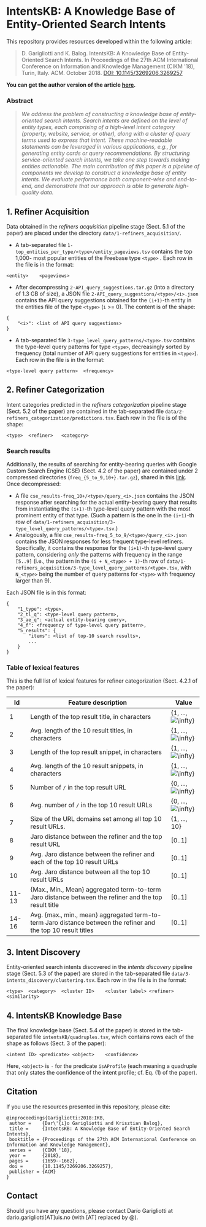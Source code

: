 # IntentsKB: A Knowledge Base of Entity-Oriented Search Intents

This repository provides resources developed within the following article:

> D. Garigliotti and K. Balog. IntentsKB: A Knowledge Base of Entity-Oriented Search Intents. In Proceedings of the 27th ACM International Conference on Information and Knowledge Management (CIKM '18), Turin, Italy. ACM. October 2018. [DOI: 10.1145/3269206.3269257](https://doi.org/10.1145/3269206.3269257)

**You can get the author version of the article [here](https://arxiv.org/abs/1809.00345).**

### Abstract

> *We address the problem of constructing a knowledge base of entity-oriented search intents. Search intents are defined on the level of entity types, each comprising of a high-level intent category (property, website, service, or other), along with a cluster of query terms used to express that intent. These machine-readable statements can be leveraged in various applications, e.g., for generating entity cards or query recommendations. By structuring service-oriented search intents, we take one step towards making entities actionable. The main contribution of this paper is a pipeline of components we develop to construct a knowledge base of entity intents. We evaluate performance both component-wise and end-to-end, and demonstrate that our approach is able to generate high-quality data.* 


## 1. Refiner Acquisition

Data obtained in the *refiners acquisition* pipeline stage (Sect. 5.1 of the paper) are placed under the directory `data/1-refiners_acquisition/`. 

 - A tab-separated file `1-top_entities_per_type/<type>/entity_pageviews.tsv` contains the top 1,000- most popular entities of the Freebase type `<type>` . Each row in the file is in the format:

```
<entity>	<pageviews>
```

 - After decompressing `2-API_query_suggestions.tar.gz` (into a directory of 1.3 GB of size), a JSON file `2-API_query_suggestions/<type>/<i>.json` contains the API query suggestions obtained for the `(i+1)`-th entity in the entities file of the type `<type>` (`i` >= 0). The content is of the shape:

```
{
    "<i>": <list of API query suggestions>
}
```

 - A tab-separated file `3-type_level_query_patterns/<type>.tsv` contains the type-level query patterns for type `<type>`, decreasingly sorted by frequency (total number of API query suggestions for entities in `<type>`). Each row in the file is in the format:

```
<type-level query pattern>	<frequency>
```


## 2. Refiner Categorization

Intent categories predicted in the *refiners categorization* pipeline stage (Sect. 5.2 of the paper) are contained in the tab-separated file `data/2-refiners_categorization/predictions.tsv`. Each row in the file is of the shape: 

```
<type>	<refiner>	<category>
```

### Search results

Additionally, the results of searching for entity-bearing queries with Google Custom Search Engine (CSE) (Sect. 4.2 of the paper) are contained under 2 compressed directories (`freq_{5_to_9,10+}.tar.gz`), shared in this [link](http://bit.ly/cikm2018-intentsKB-search_results). Once decompressed:

  - A file `cse_results-freq_10+/<type>/query_<i>.json` contains the JSON response after searching for the actual entity-bearing query that results from instantiating the `(i+1)`-th type-level query pattern with the most prominent entity of that type. (Such a pattern is the one in the `(i+1)`-th row of `data/1-refiners_acquisition/3-type_level_query_patterns/<type>.tsv`.)
  - Analogously, a file `cse_results-freq_5_to_9/<type>/query_<i>.json` contains the JSON responses for less frequent type-level refiners. Specifically, it contains the response for the `(i+1)`-th type-level query pattern, considering *only* the patterns with frequency in the range `[5..9]` (i.e., the pattern in the `(i + N_<type> + 1)`-th row of `data/1-refiners_acquisition/3-type_level_query_patterns/<type>.tsv`, with `N_<type>` being the number of query patterns for `<type>` with frequency larger than 9).

Each JSON file is in this format:

```
{
    "1_type": <type>,
    "2_tl_q": <type-level query pattern>,
    "3_ae_q": <actual entity-bearing query>,
    "4_f": <frequency of type-level query pattern>,
    "5_results": {
        "items": <list of top-10 search results>,
        ...
    }
}
```

### Table of lexical features

This is the full list of lexical features for refiner categorization (Sect. 4.2.1 of the paper):

| Id | Feature description | Value |
| --- | --- | --- |
| 1 | Length of the top result title, in characters | {1, ..., <img src="https://latex.codecogs.com/gif.latex?\infty" title="\infty" />} |
| 2 | Avg. length of the 10 result titles, in characters | {1, ..., <img src="https://latex.codecogs.com/gif.latex?\infty" title="\infty" />} |
| 3 | Length of the top result snippet, in characters | {1, ..., <img src="https://latex.codecogs.com/gif.latex?\infty" title="\infty" />} |
| 4 | Avg. length of the 10 result snippets, in characters | {1, ..., <img src="https://latex.codecogs.com/gif.latex?\infty" title="\infty" />} |
| 5 | Number of `/` in the top result URL | {0, ..., <img src="https://latex.codecogs.com/gif.latex?\infty" title="\infty" />} |
| 6 | Avg. number of `/` in the top 10 result URLs | {0, ..., <img src="https://latex.codecogs.com/gif.latex?\infty" title="\infty" />} |
| 7 | Size of the URL domains set among all top 10 result URLs. | {1, ..., 10} |
| 8 | Jaro distance between the refiner and the top result URL | [0..1] |
| 9 | Avg. Jaro distance between the refiner and each of the top 10 result URLs | [0..1] |
| 10 | Avg. Jaro distance between all the top 10 result URLs | [0..1] |
| 11-13 | {Max., Min., Mean} aggregated term-to-term Jaro distance between the refiner and the top result title | [0..1] |
| 14-16 | Avg. {max., min., mean} aggregated term-to-term Jaro distance between the refiner and the top 10 result titles | [0..1] |


## 3. Intent Discovery

Entity-oriented search intents discovered in the *intents discovery* pipeline stage (Sect. 5.3 of the paper) are stored in the tab-separated file `data/3-intents_discovery/clustering.tsv`. Each row in the file is in the format: 

```
<type>	<category>	<cluster ID>	<cluster label>	<refiner>	<similarity>
```


## 4. IntentsKB Knowledge Base


The final knowledge base (Sect. 5.4 of the paper) is stored in the tab-separated file `intentsKB/quadruples.tsv`, which contains rows each of the shape as follows (Sect. 3 of the paper):

```
<intent ID>	<predicate>	<object>	<confidence>
```

Here, `<object>` is `-` for the predicate `isAProfile` (each meaning a quadruple that only states the confidence of the intent profile; cf. Eq. (1) of the paper).


## Citation

If you use the resources presented in this repository, please cite:

```
@inproceedings{Garigliotti:2018:IKB,
 author =    {Dar\'{i}o Garigliotti and Krisztian Balog},
 title =     {IntentsKB: A Knowledge Base of Entity-Oriented Search Intents},
 booktitle = {Proceedings of the 27th ACM International Conference on Information and Knowledge Management},
 series =    {CIKM '18},
 year =      {2018},
 pages =     {1659--1662},
 doi =       {10.1145/3269206.3269257},
 publisher = {ACM}
}
```


## Contact

Should you have any questions, please contact Darío Garigliotti at dario.garigliotti[AT]uis.no (with [AT] replaced by @).
